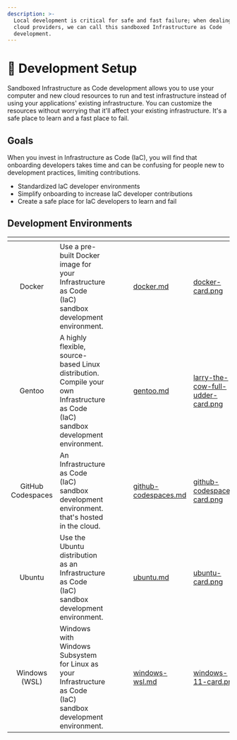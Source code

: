 ```yaml
---
description: >-
  Local development is critical for safe and fast failure; when dealing with
  cloud providers, we can call this sandboxed Infrastructure as Code
  development.
---
```


# 🔩 Development Setup

Sandboxed Infrastructure as Code development allows you to use your computer and new cloud resources to run and test infrastructure instead of using your applications' existing infrastructure. You can customize the resources without worrying that it'll affect your existing infrastructure. It's a safe place to learn and a fast place to fail.

## Goals

When you invest in Infrastructure as Code (IaC), you will find that onboarding developers takes time and can be confusing for people new to development practices, limiting contributions.

* Standardized IaC developer environments
* Simplify onboarding to increase IaC developer contributions
* Create a safe place for IaC developers to learn and fail

## Development Environments

<table data-card-size="large" data-view="cards" data-full-width="false"><thead><tr><th align="center"></th><th></th><th data-hidden></th><th data-hidden></th><th data-hidden></th><th data-hidden data-card-target data-type="content-ref"></th><th data-hidden data-card-cover data-type="files"></th><th data-hidden data-type="select"></th></tr></thead><tbody><tr><td align="center">Docker</td><td>Use a pre-built Docker image for your Infrastructure as Code (IaC) sandbox development environment.</td><td></td><td></td><td></td><td><a href="docker.md">docker.md</a></td><td><a href="../../.gitbook/assets/docker-card.png">docker-card.png</a></td><td></td></tr><tr><td align="center">Gentoo</td><td>A highly flexible, source-based Linux distribution. Compile your own Infrastructure as Code (IaC) sandbox development environment.</td><td></td><td></td><td></td><td><a href="gentoo.md">gentoo.md</a></td><td><a href="../../.gitbook/assets/larry-the-cow-full-udder-card.png">larry-the-cow-full-udder-card.png</a></td><td></td></tr><tr><td align="center">GitHub Codespaces</td><td>An Infrastructure as Code (IaC) sandbox development environment. that's hosted in the cloud.</td><td></td><td></td><td></td><td><a href="github-codespaces.md">github-codespaces.md</a></td><td><a href="../../.gitbook/assets/github-codespaces-card.png">github-codespaces-card.png</a></td><td></td></tr><tr><td align="center">Ubuntu</td><td>Use the Ubuntu distribution as an Infrastructure as Code (IaC) sandbox development environment.</td><td></td><td></td><td></td><td><a href="ubuntu.md">ubuntu.md</a></td><td><a href="../../.gitbook/assets/ubuntu-card.png">ubuntu-card.png</a></td><td></td></tr><tr><td align="center">Windows (WSL)</td><td>Windows with Windows Subsystem for Linux as your Infrastructure as Code (IaC) sandbox development environment.</td><td></td><td></td><td></td><td><a href="windows-wsl.md">windows-wsl.md</a></td><td><a href="../../.gitbook/assets/windows-11-card.png">windows-11-card.png</a></td><td></td></tr></tbody></table>
